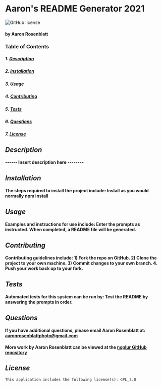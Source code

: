 # Aaron's README Generator 2021
![GitHub license](https://img.shields.io/badge/license-GPL_3.0-blue.svg)
#### by Aaron Rosenblatt
### **Table of Contents**
##### 1. [Description](#Description)
##### 2. [Installation](#Installation)
##### 3. [Usage](#Usage)
##### 4. [Contributing](#Contributing) 
##### 5. [Tests](#Tests)
##### 6. [Questions](#Questions)
##### 7. [License](#License)
## ***Description***
#### ------ Insert description here --------
## ***Installation***
#### The steps required to install the project include: Install as you would normally npm install
## ***Usage***
#### Examples and instructions for use include: Enter the prompts as instructed. When completed, a README file will be generated.
## ***Contributing***
#### Contributing guidelines include: 1) Fork the repo on GitHub. 2) Clone the project to your own machine. 3) Commit changes to your own branch. 4. Push your work back up to your fork.
## ***Tests***
#### Automated tests for this system can be run by: Test the README by answering the prompts in order.
## ***Questions***
#### If you have additional questions, please email Aaron Rosenblatt at: <aaronrosenblattphoto@gmail.com>
#### More work by Aaron Rosenblatt can be viewed at the [noplur GitHub repository](https://github.com/noplur)
## ***License***
    This application includes the following license(s): GPL_3.0

